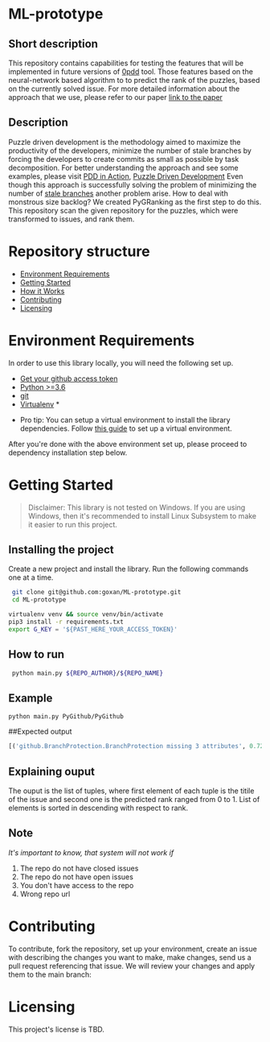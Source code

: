 # ML-prototype


## Short description
This repository contains capabilities for testing the features that will be implemented in future versions of [0pdd](https://github.com/yegor256/0pdd) tool. Those features based on the neural-network based algorithm to to predict the rank of the puzzles, based on the currently solved issue. For more detailed information about the approach that we use, please refer to our paper [link to the paper]()

## Description
Puzzle driven development is the methodology aimed to maximize the productivity of the developers, minimize the number of stale branches by forcing the developers to create commits as small as possible by task decomposition. For better understanding the approach and see some examples, please visit [PDD in Action](https://www.yegor256.com/2017/04/05/pdd-in-action.html), [Puzzle Driven Development](https://www.yegor256.com/2010/03/04/pdd.html)
Even though this approach is successfully solving the problem of minimizing the number of [stale branches](https://stackoverflow.com/questions/29112156/what-is-a-stale-git-branch) another problem arise. How to deal with monstrous size backlog? We created PyGRanking as the first step to do this. This repository scan the given repository for the puzzles, which were transformed to issues, and rank them.   


# Repository structure

- [Environment Requirements](#environment-requirements)
- [Getting Started](#getting-started)
- [How it Works](#how-it-works)
- [Contributing](#contributing)
- [Licensing](#licensing)


# Environment Requirements

In order to use this library locally, you will need the following set up.

- [Get your github access token](https://github.com/settings/tokens)
- [Python >=3.6](https://www.python.org/downloads/)
- [git](https://git-scm.com/downloads)
- [Virtualenv](https://pypi.org/project/virtualenv/) *
* Pro tip: You can setup a virtual environment to install the library dependencies. Follow [this guide](https://docs.python-guide.org/dev/virtualenvs/) to set up a virtual environment.

After you're done with the above environment set up, please proceed to dependency installation step below.

# Getting Started

> Disclaimer: This library is not tested on Windows. If you are using Windows, then it's recommended to install Linux Subsystem to make it easier to run this project.

## Installing the project

Create a new project and install the library. Run the following commands one at a time.

```sh
 git clone git@github.com:goxan/ML-prototype.git
 cd ML-prototype
 ```
 
 ```sh
 virtualenv venv && source venv/bin/activate
 pip3 install -r requirements.txt
 export G_KEY = '${PAST_HERE_YOUR_ACCESS_TOKEN}'
 ```
## How to run 

 ```sh
  python main.py ${REPO_AUTHOR}/${REPO_NAME}
 ```
 
## Example
 ```
 python main.py PyGithub/PyGithub
 ```
 
 ##Expected output
 ```python
[('github.BranchProtection.BranchProtection missing 3 attributes', 0.7212354), ('Adding a team with permission to a repository is failing', 0.6985797), ('Provide a way to make a "raw" request', 0.6701817), ('Getting new commits sha after merging of pull request ', 0.65503913), ('From issue ID, how do I get Project > Card name?', 0.6337153), ('Feature request: Github template repo', 0.632738), ('GPG signatures for source validation', 0.6323918), ('A property to access the `assets` field of release (#1898)', 0.62886816), ('github.GithubException.UnknownObjectException: 404 {“message”: “Not Found”,', 0.62135214), ('Add a bunch of missing urllib.parse.quote calls', 0.6212146), ('Support for github apps', 0.6181993), ('Add support for merge-upstream Repository action', 0.61599404), ('Clarify `github.Commit` vs `github.GitCommit`', 0.614295), ('Way to get all the installed GitHub apps in the org', 0.61175317), ('Test recorder adds wrong string for token authorization', 0.6088931), ('how to get when a commit is pushed to a pullrequest object', 0.60818), ('Return MainClass.Github.get_installation(id)', 0.6079036), ('Store URL to the repository in GithubException', 0.605236), ('get followers of specific repository', 0.6015458), ('Add link to more examples', 0.5986642), ('Adds support to create repository from a template', 0.594998), ('Include GitHub App usage in doc/examples', 0.5945333), ('Support full GitHub app authentication', 0.5924947), ('top-level directory in tarball is different when using `get_latest_release()` than on the tags page', 0.59231365), ('OAuth access token Failure Errors are Masked', 0.59200287), ('Fix missing parameter to exceptions in GithubIntegration', 0.5919905), ('Add support to self-hosted runner to organization level', 0.5888481), ('github/MainClass: Fix GitHubException instantiation', 0.5886355), ('Update Installation object with attributes and related methods', 0.58717597), ('Support for github enterprise pre-receive-hooks', 0.58705556), ('total number of pages in paginatedList', 0.58675563), ('Bad Github App auth raises generic exception, not BadCredentialsException', 0.5858892), ('Support  application/vnd.github.VERSION.diff', 0.5849661), ('Return None for get_readme()', 0.5849167), ('Add new features to organizations.py for edit fuction', 0.58355594), ('Adding authorize credentials listing and delete in a organisation', 0.5814374), ('Handling new milestone and label events', 0.58126104), ('add ldap_dn attribute for teams, as described in https://developer.gi…', 0.5809108), ('Potential enhancement working with forks', 0.5792018), ('making PyGithub citable', 0.57819194), ("Add support for the 'visibility' attribute on the Repository object", 0.5769442), ('Question: see if an issue is linked to a project. ', 0.57625973), ('How to get the diff of a pull request?', 0.5758072), ('how to get branch protection rules/ or branch protection', 0.57470924), ('No examples or documentation around working with pull request reviews', 0.57422185), ('GET /repositories endpoint on Github iterate over paginated list is slow', 0.57255644), ('GithubIntegration with APP specific APIs', 0.5721416), ('how to disable/enable github actions on repo', 0.5704203), ('PyGithub should provide means to throttle API requests', 0.568908), ('Make datetime objects timezone-aware', 0.568256), ('Rate.reset is missing a timezone', 0.56670105), ('Sporadically Git tree creation failure due to `base_tree is not a valid tree oid`', 0.5654842), ('ContentFile: file like', 0.5647599), ('GithubIntegration: Could not deserialize key data', 0.5636343),...]
 ```
 
 ## Explaining ouput
 The ouput is the list of tuples, where first element of each tuple is the titile of the issue and second one is the predicted rank ranged from 0 to 1. List of elements is sorted in descending with respect to rank.
 
## Note 
 *It's important to know, that system will not work if* 
1. The repo do not have closed issues
2. The repo do not have open issues
3. You don't have access to the repo
4. Wrong repo url
 
# Contributing

To contribute, fork the repository, set up your environment, create an issue with describing the changes you want to make, make changes, send us a pull request referencing that issue. We will review your changes and apply them to the main branch:

# Licensing

This project's license is TBD.



